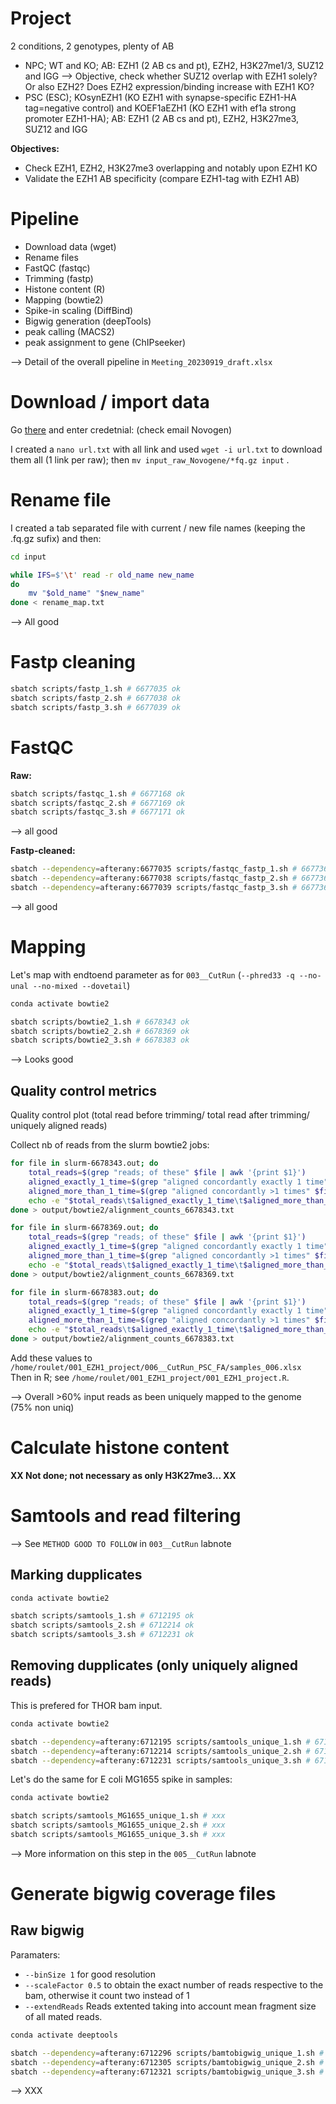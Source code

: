 # Project

2 conditions, 2 genotypes, plenty of AB
- NPC; WT and KO; AB: EZH1 (2 AB cs and pt), EZH2, H3K27me1/3, SUZ12 and IGG --> Objective, check whether SUZ12 overlap with EZH1 solely? Or also EZH2? Does EZH2 expression/binding increase with EZH1 KO?
- PSC (ESC); KOsynEZH1 (KO EZH1 with synapse-specific EZH1-HA tag=negative control) and KOEF1aEZH1 (KO EZH1 with ef1a strong promoter EZH1-HA); AB: EZH1 (2 AB cs and pt), EZH2, H3K27me3, SUZ12 and IGG


**Objectives:**
- Check EZH1, EZH2, H3K27me3 overlapping and notably upon EZH1 KO
- Validate the EZH1 AB specificity (compare EZH1-tag with EZH1 AB)


# Pipeline
- Download data (wget)
- Rename files
- FastQC (fastqc)
- Trimming (fastp)
- Histone content (R)
- Mapping (bowtie2)
- Spike-in scaling (DiffBind)
- Bigwig generation (deepTools)
- peak calling (MACS2)
- peak assignment to gene (ChIPseeker)

--> Detail of the overall pipeline in `Meeting_20230919_draft.xlsx` 

# Download / import data

Go [there](http://data-deliver.novogene.com/login/X202SC23092052-Z01-F001) and enter credetnial: (check email Novogen)

I created a `nano url.txt` with all link and used `wget -i url.txt` to download them all (1 link per raw); then `mv input_raw_Novogene/*fq.gz input` .

# Rename file

I created a tab separated file with current / new file names (keeping the .fq.gz sufix) and then:

```bash
cd input

while IFS=$'\t' read -r old_name new_name
do
    mv "$old_name" "$new_name"
done < rename_map.txt
```

--> All good

# Fastp cleaning

```bash
sbatch scripts/fastp_1.sh # 6677035 ok
sbatch scripts/fastp_2.sh # 6677038 ok
sbatch scripts/fastp_3.sh # 6677039 ok
```


# FastQC

**Raw:**
```bash
sbatch scripts/fastqc_1.sh # 6677168 ok
sbatch scripts/fastqc_2.sh # 6677169 ok
sbatch scripts/fastqc_3.sh # 6677171 ok
```

--> all good

**Fastp-cleaned:**
```bash
sbatch --dependency=afterany:6677035 scripts/fastqc_fastp_1.sh # 6677362 ok
sbatch --dependency=afterany:6677038 scripts/fastqc_fastp_2.sh # 6677368 ok
sbatch --dependency=afterany:6677039 scripts/fastqc_fastp_3.sh # 6677369 ok
```

--> all good


# Mapping

Let's map with endtoend parameter as for `003__CutRun` (`--phred33 -q --no-unal --no-mixed --dovetail`)

```bash
conda activate bowtie2

sbatch scripts/bowtie2_1.sh # 6678343 ok
sbatch scripts/bowtie2_2.sh # 6678369 ok
sbatch scripts/bowtie2_3.sh # 6678383 ok
```

--> Looks good


## Quality control metrics
Quality control plot (total read before trimming/ total read after trimming/ uniquely aligned reads)

Collect nb of reads from the slurm bowtie2 jobs:
```bash
for file in slurm-6678343.out; do
    total_reads=$(grep "reads; of these" $file | awk '{print $1}')
    aligned_exactly_1_time=$(grep "aligned concordantly exactly 1 time" $file | awk '{print $1}')
    aligned_more_than_1_time=$(grep "aligned concordantly >1 times" $file | awk '{print $1}')
    echo -e "$total_reads\t$aligned_exactly_1_time\t$aligned_more_than_1_time"
done > output/bowtie2/alignment_counts_6678343.txt

for file in slurm-6678369.out; do
    total_reads=$(grep "reads; of these" $file | awk '{print $1}')
    aligned_exactly_1_time=$(grep "aligned concordantly exactly 1 time" $file | awk '{print $1}')
    aligned_more_than_1_time=$(grep "aligned concordantly >1 times" $file | awk '{print $1}')
    echo -e "$total_reads\t$aligned_exactly_1_time\t$aligned_more_than_1_time"
done > output/bowtie2/alignment_counts_6678369.txt

for file in slurm-6678383.out; do
    total_reads=$(grep "reads; of these" $file | awk '{print $1}')
    aligned_exactly_1_time=$(grep "aligned concordantly exactly 1 time" $file | awk '{print $1}')
    aligned_more_than_1_time=$(grep "aligned concordantly >1 times" $file | awk '{print $1}')
    echo -e "$total_reads\t$aligned_exactly_1_time\t$aligned_more_than_1_time"
done > output/bowtie2/alignment_counts_6678383.txt
```

Add these values to `/home/roulet/001_EZH1_project/006__CutRun_PSC_FA/samples_006.xlsx`\
Then in R; see `/home/roulet/001_EZH1_project/001_EZH1_project.R`.

--> Overall >60% input reads as been uniquely mapped to the genome (75% non uniq)



# Calculate histone content
**XX Not done; not necessary as only H3K27me3... XX**


# Samtools and read filtering

--> See `METHOD GOOD TO FOLLOW` in `003__CutRun` labnote

## Marking dupplicates
```bash
conda activate bowtie2

sbatch scripts/samtools_1.sh # 6712195 ok
sbatch scripts/samtools_2.sh # 6712214 ok
sbatch scripts/samtools_3.sh # 6712231 ok
```

## Removing dupplicates (only uniquely aligned reads)
This is prefered for THOR bam input.

```bash
conda activate bowtie2

sbatch --dependency=afterany:6712195 scripts/samtools_unique_1.sh # 6712296 ok
sbatch --dependency=afterany:6712214 scripts/samtools_unique_2.sh # 6712305 ok
sbatch --dependency=afterany:6712231 scripts/samtools_unique_3.sh # 6712321 ok
```

Let's do the same for E coli MG1655 spike in samples:

```bash
conda activate bowtie2

sbatch scripts/samtools_MG1655_unique_1.sh # xxx
sbatch scripts/samtools_MG1655_unique_2.sh # xxx
sbatch scripts/samtools_MG1655_unique_3.sh # xxx

```

--> More information on this step in the `005__CutRun` labnote

# Generate bigwig coverage files
## Raw bigwig
Paramaters:
- `--binSize 1` for good resolution
- `--scaleFactor 0.5` to obtain the exact number of reads respective to the bam, otherwise it count two instead of 1
- `--extendReads` Reads extented taking into account mean fragment size of all mated reads.

```bash
conda activate deeptools

sbatch --dependency=afterany:6712296 scripts/bamtobigwig_unique_1.sh # 6712485 
sbatch --dependency=afterany:6712305 scripts/bamtobigwig_unique_2.sh # 6712486
sbatch --dependency=afterany:6712321 scripts/bamtobigwig_unique_3.sh # 6712487

```

--> XXX 














